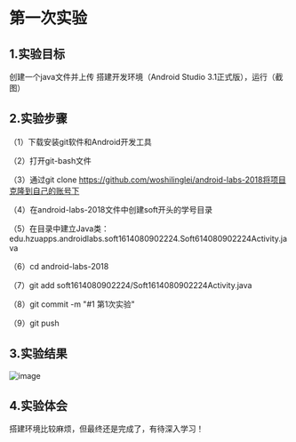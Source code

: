 # 第一次实验

## 1.实验目标

创建一个java文件并上传 搭建开发环境（Android Studio 3.1正式版），运行（截图）
## 2.实验步骤

（1）下载安装git软件和Android开发工具

（2）打开git-bash文件

（3）通过git clone https://github.com/woshilinglei/android-labs-2018将项目克隆到自己的账号下

（4）在android-labs-2018文件中创建soft开头的学号目录

（5）在目录中建立Java类：edu.hzuapps.androidlabs.soft1614080902224.Soft614080902224Activity.java

（6）cd android-labs-2018

（7）git add soft1614080902224/Soft1614080902224Activity.java

（8）git commit -m "#1 第1次实验"

（9）git push

## 3.实验结果

![image](https://github.com/woshilinglei/android-labs-2018/blob/master/soft1614080902224/123.jpg?raw=true)

## 4.实验体会

搭建环境比较麻烦，但最终还是完成了，有待深入学习！
